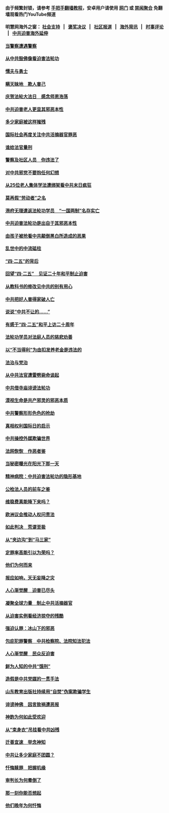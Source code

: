 #### 由于频繁封锁，请参考 [手把手翻墙教程](https://github.com/gfw-breaker/guides/wiki)，安卓用户请使用 [网门](https://github.com/gfw-breaker/bn-android/blob/master/ogate.md?t=05241403) 或 [禁闻聚合](https://github.com/gfw-breaker/bn-android) 免翻墙观看热门YouTube频道 

#### 明慧网海外之窗：&nbsp;[社会支持](140.md?t=05241403) &nbsp;&nbsp;|&nbsp;&nbsp; [褒奖决议](282.md?t=05241403) &nbsp;&nbsp;|&nbsp;&nbsp; [社区报道](91.md?t=05241403) &nbsp;&nbsp;|&nbsp;&nbsp; [海外简讯](245.md?t=05241403) &nbsp;&nbsp;|&nbsp;&nbsp; [时事评论](251.md?t=05241403) &nbsp;&nbsp;|&nbsp;&nbsp; [中共迫害海外延伸](236.md?t=05241403) 

#### [当警察遭遇警察](../pages/251/387698.md?t=05241403) 

#### [从中共毁佛像看迫害法轮功](../pages/251/387392.md?t=05241403) 

#### [懦夫与勇士](../pages/251/386640.md?t=05241403) 

#### [瞒天昧地　欺人害己](../pages/251/386839.md?t=05241403) 

#### [庆贺法轮大法日　感念师恩浩荡](../pages/251/386638.md?t=05241403) 

#### [中共迫害老人更显其邪恶本性](../pages/251/386411.md?t=05241403) 

#### [多少家庭被这样摧残](../pages/251/386026.md?t=05241403) 

#### [国际社会再度关注中共活摘器官罪恶](../pages/251/385878.md?t=05241403) 

#### [谁给法官量刑](../pages/251/385846.md?t=05241403) 

#### [警察及社区人员　你违法了](../pages/251/385758.md?t=05241403) 

#### [对中共邪党不要抱任何幻想](../pages/251/385730.md?t=05241403) 

#### [从25位老人集体学法遭绑架看中共末日疯狂](../pages/251/385762.md?t=05241403) 

#### [莫再假“劳动者”之名](../pages/251/385646.md?t=05241403) 

#### [港府无理遣返法轮功学员　“一国两制”名存实亡](../pages/251/385700.md?t=05241403) 

#### [中共迫害法轮功是出自于其邪恶本性](../pages/251/385521.md?t=05241403) 

#### [由孩子被抢看中共颠倒黑白所造成的恶果](../pages/251/385522.md?t=05241403) 

#### [乱世中的中流砥柱](../pages/251/385497.md?t=05241403) 

#### [“四&#183;二五”的背后](../pages/251/385293.md?t=05241403) 

#### [回望“四&#183;二五”　见证二十年和平制止迫害](../pages/251/385297.md?t=05241403) 

#### [从教科书的修改见中共的别有用心](../pages/251/385294.md?t=05241403) 

#### [中共把好人害得家破人亡](../pages/251/385133.md?t=05241403) 

#### [说说“中共不让的……”](../pages/251/384841.md?t=05241403) 

#### [有感于“四&#183;二五”和平上访二十周年](../pages/251/384807.md?t=05241403) 

#### [法轮功学员对法庭人员的慈悲劝善](../pages/251/384769.md?t=05241403) 

#### [以“不当得利”为由扣发养老金是违法的](../pages/251/384727.md?t=05241403) 

#### [法治与党治](../pages/251/384730.md?t=05241403) 

#### [从中共法官遭雷劈毙命谈起](../pages/251/384542.md?t=05241403) 

#### [中共借寺庙诽谤法轮功](../pages/251/384476.md?t=05241403) 

#### [漠视生命是共产邪灵的邪恶本质](../pages/251/384446.md?t=05241403) 

#### [中共警察形形色色的抢劫](../pages/251/384311.md?t=05241403) 

#### [真相权利国际日的启示](../pages/251/384288.md?t=05241403) 

#### [中共操控外媒欺骗世界](../pages/251/383941.md?t=05241403) 

#### [法网恢恢　作恶者鉴](../pages/251/384228.md?t=05241403) 

#### [当秘密曝光在阳光下那一天](../pages/251/384152.md?t=05241403) 

#### [精神病院：中共迫害法轮功的隐形基地](../pages/251/384054.md?t=05241403) 

#### [公检法人员的前车之鉴](../pages/251/384008.md?t=05241403) 

#### [维稳费真能降下来吗？](../pages/251/383968.md?t=05241403) 

#### [欧洲议会推动人权问责法](../pages/251/383991.md?t=05241403) 

#### [如此判决　荒谬至极](../pages/251/383967.md?t=05241403) 

#### [从“夹边沟”到“马三家”](../pages/251/383841.md?t=05241403) 

#### [定罪率高能引以为荣吗？](../pages/251/383908.md?t=05241403) 

#### [他们为何而来](../pages/251/383862.md?t=05241403) 

#### [报应如响，天无妄降之灾](../pages/251/383751.md?t=05241403) 

#### [人心渐觉醒　迫害已尽头](../pages/251/383712.md?t=05241403) 

#### [凝聚全球力量　制止中共活摘器官](../pages/251/383416.md?t=05241403) 

#### [从迫害实例看经济掠夺的残酷](../pages/251/383361.md?t=05241403) 

#### [强迫认罪：冰山下的邪恶](../pages/251/383372.md?t=05241403) 

#### [包庇犯罪警察　中共检察院、法院知法犯法](../pages/251/383246.md?t=05241403) 

#### [人心渐觉醒　民众反迫害](../pages/251/383183.md?t=05241403) 

#### [鲜为人知的中共“饿刑”](../pages/251/383210.md?t=05241403) 

#### [造假是中共党媒的一贯手法](../pages/251/383058.md?t=05241403) 

#### [山东教育出版社持续用“自焚”伪案欺骗学生](../pages/251/383021.md?t=05241403) 

#### [诽谤神佛　因言致祸遭恶报](../pages/251/382977.md?t=05241403) 

#### [神韵为何如此受欢迎](../pages/251/382947.md?t=05241403) 

#### [从“束身衣”吊挂看中共凶残](../pages/251/382892.md?t=05241403) 

#### [迁善宜速　举念神知](../pages/251/382864.md?t=05241403) 

#### [中共让多少家庭不团圆？](../pages/251/382891.md?t=05241403) 

#### [忏悔赎罪　把握机缘](../pages/251/382793.md?t=05241403) 

#### [审判长为何晕倒了](../pages/251/382825.md?t=05241403) 

#### [那一刻你能否想起](../pages/251/382778.md?t=05241403) 

#### [他们晚年为何忏悔](../pages/251/382696.md?t=05241403) 

